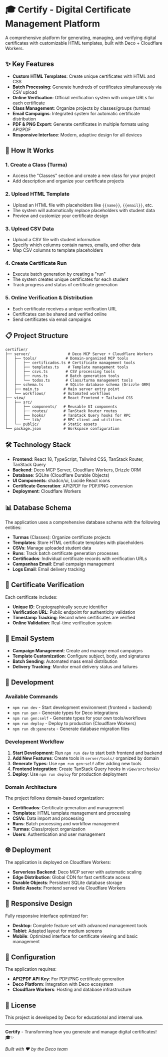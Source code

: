 # 🎓 Certify - Digital Certificate Management Platform

A comprehensive platform for generating, managing, and verifying digital certificates with customizable HTML templates, built with Deco + Cloudflare Workers.

## ✨ Key Features

- **Custom HTML Templates**: Create unique certificates with HTML and CSS
- **Batch Processing**: Generate hundreds of certificates simultaneously via CSV upload
- **Online Verification**: Official verification system with unique URLs for each certificate
- **Class Management**: Organize projects by classes/groups (turmas)
- **Email Campaigns**: Integrated system for automatic certificate distribution
- **PDF & PNG Export**: Generate certificates in multiple formats using API2PDF
- **Responsive Interface**: Modern, adaptive design for all devices

## 🚀 How It Works

### 1. **Create a Class (Turma)**
- Access the "Classes" section and create a new class for your project
- Add description and organize your certificate projects

### 2. **Upload HTML Template**
- Upload an HTML file with placeholders like `{{name}}`, `{{email}}`, etc.
- The system will automatically replace placeholders with student data
- Preview and customize your certificate design

### 3. **Upload CSV Data**
- Upload a CSV file with student information
- Specify which columns contain names, emails, and other data
- Map CSV columns to template placeholders

### 4. **Create Certificate Run**
- Execute batch generation by creating a "run"
- The system creates unique certificates for each student
- Track progress and status of certificate generation

### 5. **Online Verification & Distribution**
- Each certificate receives a unique verification URL
- Certificates can be shared and verified online
- Send certificates via email campaigns

## 📋 Project Structure

```
certifier/
├── server/                 # Deco MCP Server + Cloudflare Workers
│   ├── tools/             # Domain-organized MCP tools
│   │   ├── certificados.ts # Certificate management tools
│   │   ├── templates.ts    # Template management tools
│   │   ├── csvs.ts        # CSV processing tools
│   │   ├── runs.ts        # Batch generation tools
│   │   └── todos.ts       # Class/turma management tools
│   ├── schema.ts          # SQLite database schema (Drizzle ORM)
│   ├── main.ts           # Main server entry point
│   └── workflows/        # Automated workflows
├── view/                 # React Frontend + Tailwind CSS
│   ├── src/
│   │   ├── components/   # Reusable UI components
│   │   ├── routes/       # TanStack Router routes
│   │   ├── hooks/        # TanStack Query hooks for RPC
│   │   └── lib/          # RPC client and utilities
│   └── public/           # Static assets
└── package.json          # Workspace configuration
```

## 🛠️ Technology Stack

- **Frontend**: React 18, TypeScript, Tailwind CSS, TanStack Router, TanStack Query
- **Backend**: Deco MCP Server, Cloudflare Workers, Drizzle ORM
- **Database**: SQLite (Cloudflare Durable Objects)
- **UI Components**: shadcn/ui, Lucide React icons
- **Certificate Generation**: API2PDF for PDF/PNG conversion
- **Deployment**: Cloudflare Workers

## 📊 Database Schema

The application uses a comprehensive database schema with the following entities:

- **Turmas** (Classes): Organize certificate projects
- **Templates**: Store HTML certificate templates with placeholders
- **CSVs**: Manage uploaded student data
- **Runs**: Track batch certificate generation processes
- **Certificados**: Individual certificate records with verification URLs
- **Campanhas Email**: Email campaign management
- **Logs Email**: Email delivery tracking

## 🔐 Certificate Verification

Each certificate includes:

- **Unique ID**: Cryptographically secure identifier
- **Verification URL**: Public endpoint for authenticity validation
- **Timestamp Tracking**: Record when certificates are verified
- **Online Validation**: Real-time verification system

## 📧 Email System

- **Campaign Management**: Create and manage email campaigns
- **Template Customization**: Configure subject, body, and signatures
- **Batch Sending**: Automated mass email distribution
- **Delivery Tracking**: Monitor email delivery status and failures

## 🚀 Development

### Available Commands

- `npm run dev` - Start development environment (frontend + backend)
- `npm run gen` - Generate types for Deco integrations
- `npm run gen:self` - Generate types for your own tools/workflows
- `npm run deploy` - Deploy to production (Cloudflare Workers)
- `npm run db:generate` - Generate database migration files

### Development Workflow

1. **Start Development**: Run `npm run dev` to start both frontend and backend
2. **Add New Features**: Create tools in `server/tools/` organized by domain
3. **Generate Types**: Use `npm run gen:self` after adding new tools
4. **Frontend Integration**: Create TanStack Query hooks in `view/src/hooks/`
5. **Deploy**: Use `npm run deploy` for production deployment

### Domain Architecture

The project follows domain-based organization:

- **Certificados**: Certificate generation and management
- **Templates**: HTML template management and processing
- **CSVs**: Data import and processing
- **Runs**: Batch processing and workflow management
- **Turmas**: Class/project organization
- **Users**: Authentication and user management

## 🌐 Deployment

The application is deployed on Cloudflare Workers:

- **Serverless Backend**: Deco MCP server with automatic scaling
- **Edge Distribution**: Global CDN for fast certificate access
- **Durable Objects**: Persistent SQLite database storage
- **Static Assets**: Frontend served via Cloudflare Workers

## 📱 Responsive Design

Fully responsive interface optimized for:

- **Desktop**: Complete feature set with advanced management tools
- **Tablet**: Adapted layout for medium screens
- **Mobile**: Optimized interface for certificate viewing and basic management

## 🔧 Configuration

The application requires:

- **API2PDF API Key**: For PDF/PNG certificate generation
- **Deco Platform**: Integration with Deco ecosystem
- **Cloudflare Workers**: Hosting and database infrastructure

## 📝 License

This project is developed by Deco for educational and internal use.

---

**Certify** - Transforming how you generate and manage digital certificates! 🎓✨

*Built with ❤️ by the Deco team*
